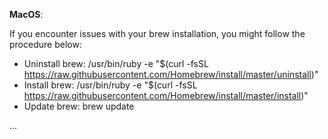 **MacOS**:

If you encounter issues with your brew installation, you might follow the procedure below:

* Uninstall brew: /usr/bin/ruby -e "$(curl -fsSL https://raw.githubusercontent.com/Homebrew/install/master/uninstall)"
* Install brew: /usr/bin/ruby -e "$(curl -fsSL https://raw.githubusercontent.com/Homebrew/install/master/install)"
* Update brew: brew update

...